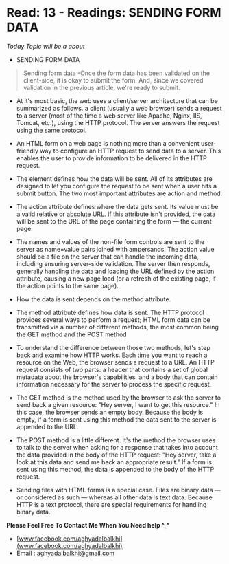 
# Read: 13 - Readings: SENDING FORM DATA

*Today Topic will be a about*
- SENDING FORM DATA


> Sending form data
-Once the form data has been validated on the client-side, it is okay to submit the form. And, since we covered validation in the previous article, we're ready to submit.

- At it's most basic, the web uses a client/server architecture that can be summarized as follows. a client (usually a web browser) sends a request to a server (most of the time a web server like Apache, Nginx, IIS, Tomcat, etc.), using the HTTP protocol. The server answers the request using the same protocol.

- An HTML form on a web page is nothing more than a convenient user-friendly way to configure an HTTP request to send data to a server. This enables the user to provide information to be delivered in the HTTP request.

- The element defines how the data will be sent. All of its attributes are designed to let you configure the request to be sent when a user hits a submit button. The two most important attributes are action and method.
- The action attribute defines where the data gets sent. Its value must be a valid relative or absolute URL. If this attribute isn't provided, the data will be sent to the URL of the page containing the form — the current page.

- The names and values of the non-file form controls are sent to the server as name=value pairs joined with ampersands. The action value should be a file on the server that can handle the incoming data, including ensuring server-side validation. The server then responds, generally handling the data and loading the URL defined by the action attribute, causing a new page load (or a refresh of the existing page, if the action points to the same page).

- How the data is sent depends on the method attribute.

- The method attribute defines how data is sent. The HTTP protocol provides several ways to perform a request; HTML form data can be transmitted via a number of different methods, the most common being the GET method and the POST method

- To understand the difference between those two methods, let's step back and examine how HTTP works. Each time you want to reach a resource on the Web, the browser sends a request to a URL. An HTTP request consists of two parts: a header that contains a set of global metadata about the browser's capabilities, and a body that can contain information necessary for the server to process the specific request.

- The GET method is the method used by the browser to ask the server to send back a given resource: "Hey server, I want to get this resource." In this case, the browser sends an empty body. Because the body is empty, if a form is sent using this method the data sent to the server is appended to the URL.

- The POST method is a little different. It's the method the browser uses to talk to the server when asking for a response that takes into account the data provided in the body of the HTTP request: "Hey server, take a look at this data and send me back an appropriate result." If a form is sent using this method, the data is appended to the body of the HTTP request.

- Sending files with HTML forms is a special case. Files are binary data — or considered as such — whereas all other data is text data. Because HTTP is a text protocol, there are special requirements for handling binary data.

**Please Feel Free To Contact Me When You Need help ^_^**
* [www.facebook.com/aghyadalbalkhi](www.facebook.com/aghyadalbalkhi)
* Email : aghyadalbalkhi@gmail.com

